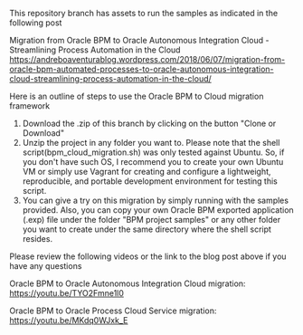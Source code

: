 This repository branch has assets to run the samples as indicated in the following post

Migration from Oracle BPM to Oracle Autonomous Integration Cloud - Streamlining Process Automation in the Cloud
https://andreboaventurablog.wordpress.com/2018/06/07/migration-from-oracle-bpm-automated-processes-to-oracle-autonomous-integration-cloud-streamlining-process-automation-in-the-cloud/

Here is an outline of steps to use the Oracle BPM to Cloud migration framework

1) Download the .zip of this branch by clicking on the button "Clone or Download"
2) Unzip the project in any folder you want to. Please note that the shell script(bpm_cloud_migration.sh) was only tested against Ubuntu. So, if you don't have such OS, I recommend you to create your own Ubuntu VM or simply use Vagrant for creating and configure a lightweight, reproducible, and portable development environment for testing this script. 
3) You can give a try on this migration by simply running with the samples provided. Also, you can copy your own Oracle BPM exported application (.exp) file under the folder "BPM project samples" or any other folder you want to create under the same directory where the shell script resides.

Please review the following videos or the link to the blog post above if you have any questions

Oracle BPM to Oracle Autonomous Integration Cloud migration: https://youtu.be/TYO2Fmne1l0

Oracle BPM to Oracle Process Cloud Service migration: https://youtu.be/MKdq0WJxk_E
